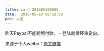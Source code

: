 ```yaml
---
title: card-201605100805
date:  2016-05-10 08:18:59
pos: 火星
---
```

昨天Paypal不能跨境付款，一登陆就循环重定向。

来源于个人weibo：[原文链接](https://m.weibo.cn/status/DuQ3o5l07?mblogid=DuQ3o5l07)